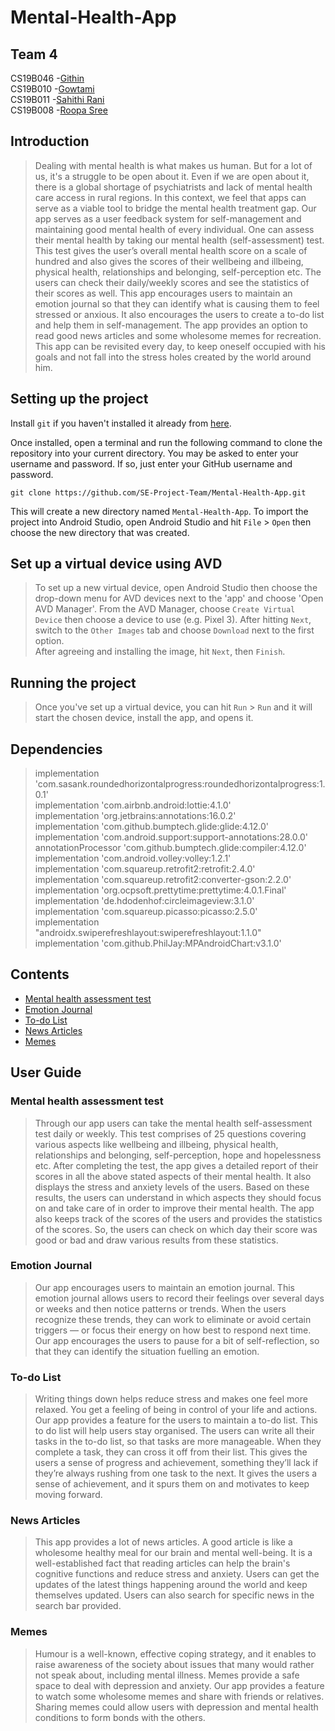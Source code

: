 # Mental-Health-App
## Team 4
CS19B046 -<a href="https://github.com/GithinGeorge2k1" target="_blank">Githin</a>\
CS19B010 -<a href="https://github.com/CS19B010Gowtami" target="_blank">Gowtami</a>\
CS19B011 -<a href="https://github.com/SahithiRani" target="_blank">Sahithi Rani</a>\
CS19B008 -<a href="https://github.com/roopasree123" target="_blank">Roopa Sree</a>

## Introduction
>Dealing with mental health is what makes us human. But for a lot of us, it's a struggle to be open about it. Even if we are open about it, there is a global shortage of psychiatrists and lack of mental health care access in rural regions. In this context, we feel that apps can serve as a viable tool to bridge the mental health treatment gap.
Our app serves as a user feedback system for self-management and maintaining good mental health of every individual. One can assess their mental health by taking our mental health (self-assessment) test. This test gives the user’s overall mental health score on a scale of hundred and also gives the scores of their wellbeing and illbeing, physical health, relationships and belonging, self-perception etc. The users can check their daily/weekly scores and see the statistics of their scores as well. This app encourages users to maintain an emotion journal so that they can identify what is causing them to feel stressed or anxious. It also encourages the users to create a to-do list and help them in self-management. The app provides an option to read good news articles and some wholesome memes for recreation. This app can be revisited every day, to keep oneself occupied with his goals and not fall into the stress holes created by the world around him.

## Setting up the project
 Install `git` if you haven't installed it already from [here](https://git-scm.com/).

Once installed, open a terminal and run the following command to clone the repository into your current directory. You may be asked to enter your username and password. If so, just enter your GitHub username and password.

`git clone https://github.com/SE-Project-Team/Mental-Health-App.git`

This will create a new directory named `Mental-Health-App`. To import the project into Android Studio, open Android Studio and hit `File` > `Open` then choose the new directory that was created.

## Set up a virtual device using AVD

> To set up a new virtual device, open Android Studio then choose the drop-down menu for AVD devices next to the 'app' and choose 'Open AVD Manager'. From the AVD Manager, choose `Create Virtual Device` then choose a device to use (e.g. Pixel 3). After hitting `Next`, switch to the `Other Images` tab and choose `Download` next to the first option.\
 After agreeing and installing the image, hit `Next`, then `Finish`.

## Running the project
> Once you've set up a virtual device, you can hit `Run` > `Run` and it will start the chosen device, install the app, and opens it.

## Dependencies

>   implementation 'com.sasank.roundedhorizontalprogress:roundedhorizontalprogress:1.0.1'\
    implementation 'com.airbnb.android:lottie:4.1.0'\
    implementation 'org.jetbrains:annotations:16.0.2'\
    implementation 'com.github.bumptech.glide:glide:4.12.0'\
    implementation 'com.android.support:support-annotations:28.0.0'\
    annotationProcessor 'com.github.bumptech.glide:compiler:4.12.0'\
    implementation 'com.android.volley:volley:1.2.1'\
    implementation 'com.squareup.retrofit2:retrofit:2.4.0'\
    implementation 'com.squareup.retrofit2:converter-gson:2.2.0'\
    implementation 'org.ocpsoft.prettytime:prettytime:4.0.1.Final'\
    implementation 'de.hdodenhof:circleimageview:3.1.0'\
    implementation 'com.squareup.picasso:picasso:2.5.0'\
    implementation "androidx.swiperefreshlayout:swiperefreshlayout:1.1.0"\
    implementation 'com.github.PhilJay:MPAndroidChart:v3.1.0'

## Contents

- [Mental health assessment test](#mental-health-assessment-test)
- [Emotion Journal](#emotion-journal)
- [To-do List](#to-do-list)
- [News Articles](#news-articles)
- [Memes](#memes)

## User Guide

### Mental health assessment test
> Through our app users can take the mental health self-assessment test daily or weekly. This test comprises of 25 questions covering various aspects like wellbeing and illbeing, physical health, relationships and belonging, self-perception, hope and hopelessness etc. After completing the test, the app gives a detailed report of their scores in all the above stated aspects of their mental health. It also displays the stress and anxiety levels of the users. Based on these results, the users can understand in which aspects they should focus on and take care of in order to improve their mental health. The app also keeps track of the scores of the users and provides the statistics of the scores. So, the users can check on which day their score was good or bad and draw various results from these statistics.

### Emotion Journal
> Our app encourages users to maintain an emotion journal. This emotion journal allows users to record their feelings over several days or weeks and then notice patterns or trends. When the users recognize these trends, they can work to eliminate or avoid certain triggers — or focus their energy on how best to respond next time. Our app encourages the users to pause for a bit of self-reflection, so that they can identify the situation fuelling an emotion.

### To-do List
> Writing things down helps reduce stress and makes one feel more relaxed. You get a feeling of being in control of your life and actions. Our app provides a feature for the users to maintain a to-do list. This to do list will help users stay organised. The users can write all their tasks in the to-do list, so that tasks are more manageable. When they complete a task, they can cross it off from their list. This gives the users a sense of progress and achievement, something they’ll lack if they’re always rushing from one task to the next. It gives the users a sense of achievement,  and it spurs them on and motivates to keep moving forward.

### News Articles
> This app provides a lot of news articles. A good article is like a wholesome healthy meal for our brain and mental well-being. It is a well-established fact that reading articles can help the brain's cognitive functions and reduce stress and anxiety. Users can get the updates of the latest things happening around the world and keep themselves updated. Users can also search for specific news in the search bar provided.

### Memes
> Humour is a well-known, effective coping strategy, and it enables to raise awareness of the society about issues that many would rather not speak about, including mental illness. Memes provide a safe space to deal with depression and anxiety. Our app provides a feature to watch some wholesome memes and share with friends or relatives. Sharing memes could allow users with depression and mental health conditions to form bonds with the others.

